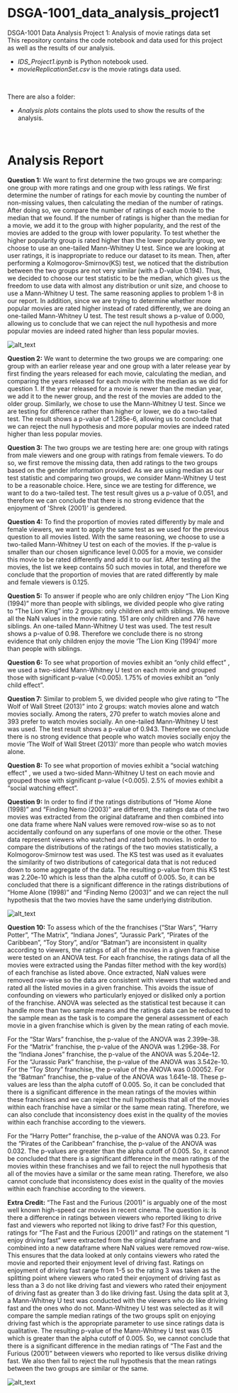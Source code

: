 # DSGA-1001_data_analysis_project1
DSGA-1001 Data Analysis Project 1: Analysis of movie ratings data set
<br>
This repository contains the code notebook and data used for this project as well as the results of our analysis.
* <em>IDS_Project1.ipynb</em> is Python notebook used.
* <em>movieReplicationSet.csv</em> is the movie ratings data used.
<br>

There are also a folder:<br>
* <em>Analysis plots</em> contains the plots used to show the results of the analysis.
<br>

# Analysis Report
**Question 1:** 
We want to first determine the two groups we are comparing: one group with more ratings and one group with less ratings. We first determine the number of ratings for each movie by counting the number of non-missing values, then calculating the median of the number of ratings. After doing so, we compare the number of ratings of each movie to the median that we found. If the number of ratings is higher than the median for a movie, we add it to the group with higher popularity, and the rest of the movies are added to the group with lower popularity. To test whether the higher popularity group is rated higher than the lower popularity group, we choose to use an one-tailed Mann-Whitney U test. Since we are looking at user ratings, it is inappropriate to reduce our dataset to its mean. Then, after performing a Kolmogorov-Smirnov(KS) test, we noticed that the distribution between the two groups are not very similar (with a D-value 0.194). Thus, we decided to choose our test statistic to be the median, which gives us the freedom to use data with almost any distribution or unit size, and choose to use a Mann-Whitney U test. The same reasoning applies to problem 1-8 in our report. In addition, since we are trying to determine whether more popular movies are rated higher instead of rated differently, we are doing an one-tailed Mann-Whitney U test. The test result shows a p-value of 0.000, allowing us to conclude that we can reject the null hypothesis and more popular movies are indeed rated higher than less popular movies.

![alt_text](https://github.com/sophiejuco/DSGA-1001_data_analysis_project1/blob/main/Analysis%20plots/plotQ1.png)

**Question 2:**
We want to determine the two groups we are comparing: one group with an earlier release year and one group with a later release year by first finding the years released for each movie, calculating the median, and comparing the years released for each movie with the median as we did for question 1. If the year released for a movie is newer than the median year, we add it to the newer group, and the rest of the movies are added to the older group. Similarly, we chose to use the Mann-Whitney U test. Since we are testing for difference rather than higher or lower, we do a two-tailed test. The result shows a p-value of 1.285e-6, allowing us to conclude that we can reject the null hypothesis and more popular movies are indeed rated higher than less popular movies.

**Question 3:**
The two groups we are testing here are: one group with ratings from male viewers and one group with ratings from female viewers. To do so, we first remove the missing data, then add ratings to the two groups based on the gender information provided. As we are using median as our test statistic and comparing two groups, we consider Mann-Whitney U test to be a reasonable choice. Here, since we are testing for difference, we want to do a two-tailed test. The test result gives us a p-value of 0.051, and therefore we can conclude that there is no strong evidence that the enjoyment of 'Shrek (2001)' is gendered. 

**Question 4:**
To find the proportion of movies rated differently by male and female viewers, we want to apply the same test as we used for the previous question to all movies listed. With the same reasoning, we choose to use a two-tailed Mann-Whitney U test on each of the movies. If the p-value is smaller than our chosen significance level 0.005 for a movie, we consider this movie to be rated differently and add it to our list. After testing all the movies, the list we keep contains 50 such movies in total, and therefore we conclude that the proportion of movies that are rated differently by male and female viewers is 0.125. 

**Question 5:**
To answer if people who are only children enjoy “The Lion King (1994)” more than people with siblings, we divided people who give rating to “The Lion King” into 2 groups: only children and with siblings. We remove all the NaN values in the movie rating. 151 are only children and 776 have siblings. An one-tailed Mann-Whitney U test was used. The test result shows a p-value of 0.98. Therefore we conclude there is no strong evidence that only children enjoy the movie ‘The Lion King (1994)’ more than people with siblings.

**Question 6:**
To see what proportion of movies exhibit an “only child effect” , we used a two-sided Mann-Whitney U test on each movie and grouped those with significant p-value (<0.005). 1.75% of movies exhibit an “only child effect”. 

**Question 7:**
Similar to problem 5, we divided people who give rating to “The Wolf of Wall Street (2013)” into 2 groups: watch movies alone and watch movies socially. Among the raters, 270 prefer to watch movies alone and 393 prefer to watch movies socially. An one-tailed Mann-Whitney U test was used. The test result shows a p-value of 0.943. Therefore we conclude there is no strong evidence that people who watch movies socially enjoy the movie ‘The Wolf of Wall Street (2013)’ more than people who watch movies alone.

**Question 8:**
To see what proportion of movies exhibit a “social watching effect” , we used a two-sided Mann-Whitney U test on each movie and grouped those with significant p-value (<0.005). 2.5% of movies exhibit a “social watching effect”. 

**Question 9:**
In order to find if the ratings distributions of “Home Alone (1998)” and “Finding Nemo (2003)” are different, the ratings data of the two movies was extracted from the original dataframe and then combined into one data frame where NaN values were removed row-wise so as to not accidentally confound on any superfans of one movie or the other. These data represent viewers who watched and rated both movies. In order to compare the distributions of the ratings of the two movies statistically, a Kolmogorov-Smirnow test was used. The KS test was used as it evaluates the similarity of two distributions of categorical data that is not reduced down to some aggregate of the data. The resulting p-value from this KS test was 2.20e-10 which is less than the alpha cutoff of 0.005. So, it can be concluded that there is a significant difference in the ratings distributions of “Home Alone (1998)” and “Finding Nemo (2003)” and we can reject the null hypothesis that the two movies have the same underlying distribution.

![alt_text](https://github.com/sophiejuco/DSGA-1001_data_analysis_project1/blob/main/Analysis%20plots/pltQ9.png)

**Question 10:**
 To assess which of the the franchises (“Star Wars”, “Harry Potter”, “The Matrix”, “Indiana Jones”, “Jurassic Park”, “Pirates of the Caribbean”, “Toy Story”, and/or “Batman”) are inconsistent in quality according to viewers, the ratings of all of the movies in a given franchise were tested on an ANOVA test. For each franchise, the ratings data of all the movies were extracted using the Pandas filter method with the key word(s) of each franchise as listed above. Once extracted, NaN values were removed row-wise so the data are consistent with viewers that watched and rated all the listed movies in a given franchise. This avoids the issue of confounding on viewers who particularly enjoyed or disliked only a portion of the franchise. ANOVA was selected as the statistical test because it can handle more than two sample means and the ratings data can be reduced to the sample mean as the task is to compare the general assessment of each movie in a given franchise which is given by the mean rating of each movie. 

For the “Star Wars” franchise, the p-value of the ANOVA was 2.399e-38. For the “Matrix” franchise, the p-value of the ANOVA was 1.296e-38. For the “Indiana Jones” franchise, the p-value of the ANOVA was 5.204e-12. For the “Jurassic Park” franchise, the p-value of the ANOVA was 3.542e-10. For the “Toy Story” franchise, the p-value of the ANOVA was 0.00052. For the “Batman” franchise, the p-value of the ANOVA was 1.641e-18. These p-values are less than the alpha cutoff of 0.005. So, it can be concluded that there is a significant difference in the mean ratings of the movies within these franchises and we can reject the null hypothesis that all of the movies within each franchise have a similar or the same mean rating. Therefore, we can also conclude that inconsistency does exist in the quality of the movies within each franchise according to the viewers.

For the “Harry Potter” franchise, the p-value of the ANOVA was 0.23. For the “Pirates of the Caribbean” franchise, the p-value of the  ANOVA was 0.032. The p-values are greater than the alpha cutoff of 0.005. So, it cannot be concluded that there is a significant difference in the mean ratings of the movies within these franchises and we fail to reject the null hypothesis that all of the movies have a similar or the same mean rating. Therefore, we also cannot conclude that inconsistency does exist in the quality of the movies within each franchise according to the viewers.

**Extra Credit:**
“The Fast and the Furious (2001)” is arguably one of the most well known high-speed car movies in recent cinema. The question is: Is there a difference in ratings between viewers who reported liking to drive fast and viewers who reported not liking to drive fast? For this question, ratings for “The Fast and the Furious (2001)” and ratings on the statement “I enjoy driving fast” were extracted from the original dataframe and combined into a new dataframe where NaN values were removed row-wise. This ensures that the data looked at only contains viewers who rated the movie and reported their enjoyment level of driving fast. Ratings on enjoyment of driving fast range from 1-5 so the rating 3 was taken as the splitting point where viewers who rated their enjoyment of driving fast as less than a 3 do not like driving fast and viewers who rated their enjoyment of driving fast as greater than 3 do like driving fast. Using the data split at 3, a Mann-Whitney U test was conducted with the viewers who do like driving fast and the ones who do not. Mann-Whitney U test was selected as it will compare the sample median ratings of the two groups split on enjoying driving fast which is the appropriate parameter to use since ratings data is qualitative. The resulting p-value of the Mann-Whitney U test was 0.15 which is greater than the alpha cutoff of 0.005. So, we cannot conclude that there is a significant difference in the median ratings of “The Fast and the Furious (2001)” between viewers who reported to like versus dislike driving fast. We also then fail to reject the null hypothesis that the mean ratings between the two groups are similar or the same.

![alt_text](https://github.com/sophiejuco/DSGA-1001_data_analysis_project1/blob/main/Analysis%20plots/plotEC.png)

